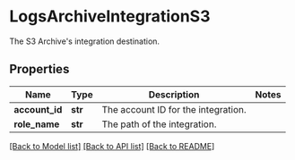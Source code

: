 # LogsArchiveIntegrationS3

The S3 Archive's integration destination.
## Properties
Name | Type | Description | Notes
------------ | ------------- | ------------- | -------------
**account_id** | **str** | The account ID for the integration. | 
**role_name** | **str** | The path of the integration. | 

[[Back to Model list]](README.md#documentation-for-models) [[Back to API list]](README.md#documentation-for-api-endpoints) [[Back to README]](README.md)


